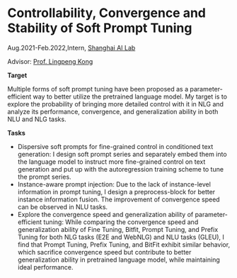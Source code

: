 # Controllability, Convergence and Stability of Soft Prompt Tuning
Aug.2021-Feb.2022,Intern, [Shanghai AI Lab](https://www.shlab.org.cn/)

Advisor: [Prof. Lingpeng Kong](https://ikekonglp.github.io/)

**Target**

Multiple forms of soft prompt tuning have been proposed as a parameter-efficient way to better
utilize the pretrained language model. My target is to explore the probability of bringing more detailed
control with it in NLG and analyze its performance, convergence, and generalization ability in both NLU
and NLG tasks.

**Tasks**
+ Dispersive soft prompts for fine-grained control in conditioned text generation: I design soft
prompt series and separately embed them into the language model to instruct more fine-grained control on
text generation and put up with the autoregression training scheme to tune the prompt series.
+ Instance-aware prompt injection: Due to the lack of instance-level information in prompt tuning, I
design a preprocess-block for better instance information fusion. The improvement of convergence speed can
be observed in NLU tasks.
+ Explore the convergence speed and generalization ability of parameter-efficient tuning: While
comparing the convergence speed and generalization ability of Fine Tuning, Bitfit, Prompt Tuning, and
Prefix Tuning for both NLG tasks (E2E and WebNLG) and NLU tasks (GLEU), I find that Prompt Tuning,
Prefix Tuning, and BitFit exhibit similar behavior, which sacrifice convergence speed but contribute to
better generalization ability in pretrained language model, while maintaining ideal performance.

